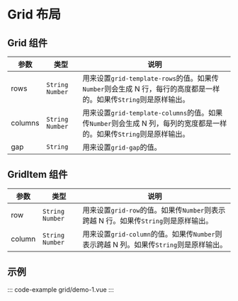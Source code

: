 # Grid 布局

## Grid 组件

| 参数    | 类型              | 说明                                                                                                                 |
| ------- | ----------------- | -------------------------------------------------------------------------------------------------------------------- |
| rows    | `String` `Number` | 用来设置`grid-template-rows`的值。如果传`Number`则会生成 N 行，每行的高度都是一样的。如果传`String`则是原样输出。    |
| columns | `String` `Number` | 用来设置`grid-template-columns`的值。如果传`Number`则会生成 N 列，每列的宽度都是一样的。如果传`String`则是原样输出。 |
| gap     | `String`          | 用来设置`grid-gap`的值。                                                                                             |

## GridItem 组件

| 参数   | 类型              | 说明                                                                                   |
| ------ | ----------------- | -------------------------------------------------------------------------------------- |
| row    | `String` `Number` | 用来设置`grid-row`的值。如果传`Number`则表示跨越 N 行。如果传`String`则是原样输出。    |
| column | `String` `Number` | 用来设置`grid-column`的值。如果传`Number`则表示跨越 N 列。如果传`String`则是原样输出。 |

## 示例
::: code-example grid/demo-1.vue
:::
